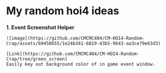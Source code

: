 # My random hoi4 ideas
**1. Event Screenshot Helper**

    ![image](https://github.com/CMCMC404/CM-HOI4-Random-Crap/assets/69458655/1e24b341-6819-43b5-9643-aa3ce79e63d3)
    
    [Link](https://github.com/CMCMC404/CM-HOI4-Random-Crap/tree/green_screen) 
    Easily key out background color of in game event window.
    
